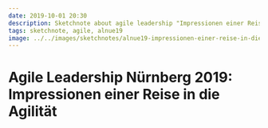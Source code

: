 ```yaml
---
date: 2019-10-01 20:30
description: Sketchnote about agile leadership "Impressionen einer Reise in die Agilität"
tags: sketchnote, agile, alnue19
image: ../../images/sketchnotes/alnue19-impressionen-einer-reise-in-die-agilitaet-small.jpg
---
```


# Agile Leadership Nürnberg 2019: Impressionen einer Reise in die Agilität
